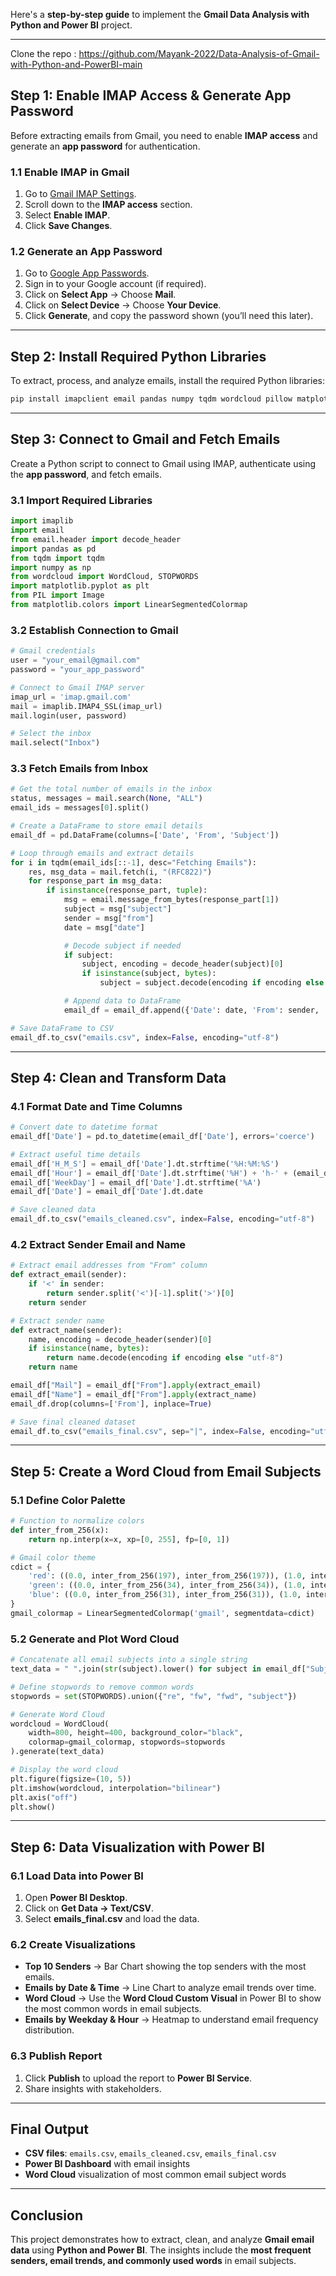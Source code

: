 Here's a **step-by-step guide** to implement the **Gmail Data Analysis with Python and Power BI** project.  

---

Clone the repo : https://github.com/Mayank-2022/Data-Analysis-of-Gmail-with-Python-and-PowerBI-main

## **Step 1: Enable IMAP Access & Generate App Password**
Before extracting emails from Gmail, you need to enable **IMAP access** and generate an **app password** for authentication.  

### **1.1 Enable IMAP in Gmail**  
1. Go to [Gmail IMAP Settings](https://mail.google.com/mail/u/0/#settings/fwdandpop/).
2. Scroll down to the **IMAP access** section.
3. Select **Enable IMAP**.
4. Click **Save Changes**.  

### **1.2 Generate an App Password**  
1. Go to [Google App Passwords](https://myaccount.google.com/apppasswords).  
2. Sign in to your Google account (if required).  
3. Click on **Select App** → Choose **Mail**.  
4. Click on **Select Device** → Choose **Your Device**.  
5. Click **Generate**, and copy the password shown (you’ll need this later).  

---

## **Step 2: Install Required Python Libraries**
To extract, process, and analyze emails, install the required Python libraries:

```bash
pip install imapclient email pandas numpy tqdm wordcloud pillow matplotlib
```

---

## **Step 3: Connect to Gmail and Fetch Emails**
Create a Python script to connect to Gmail using IMAP, authenticate using the **app password**, and fetch emails.

### **3.1 Import Required Libraries**
```python
import imaplib
import email
from email.header import decode_header
import pandas as pd
from tqdm import tqdm
import numpy as np
from wordcloud import WordCloud, STOPWORDS
import matplotlib.pyplot as plt
from PIL import Image
from matplotlib.colors import LinearSegmentedColormap
```

### **3.2 Establish Connection to Gmail**
```python
# Gmail credentials
user = "your_email@gmail.com"
password = "your_app_password"

# Connect to Gmail IMAP server
imap_url = 'imap.gmail.com'
mail = imaplib.IMAP4_SSL(imap_url)
mail.login(user, password)

# Select the inbox
mail.select("Inbox")
```

### **3.3 Fetch Emails from Inbox**
```python
# Get the total number of emails in the inbox
status, messages = mail.search(None, "ALL")
email_ids = messages[0].split()

# Create a DataFrame to store email details
email_df = pd.DataFrame(columns=['Date', 'From', 'Subject'])

# Loop through emails and extract details
for i in tqdm(email_ids[::-1], desc="Fetching Emails"):
    res, msg_data = mail.fetch(i, "(RFC822)")
    for response_part in msg_data:
        if isinstance(response_part, tuple):
            msg = email.message_from_bytes(response_part[1])
            subject = msg["subject"]
            sender = msg["from"]
            date = msg["date"]

            # Decode subject if needed
            if subject:
                subject, encoding = decode_header(subject)[0]
                if isinstance(subject, bytes):
                    subject = subject.decode(encoding if encoding else "utf-8")

            # Append data to DataFrame
            email_df = email_df.append({'Date': date, 'From': sender, 'Subject': subject}, ignore_index=True)

# Save DataFrame to CSV
email_df.to_csv("emails.csv", index=False, encoding="utf-8")
```

---

## **Step 4: Clean and Transform Data**
### **4.1 Format Date and Time Columns**
```python
# Convert date to datetime format
email_df['Date'] = pd.to_datetime(email_df['Date'], errors='coerce')

# Extract useful time details
email_df['H_M_S'] = email_df['Date'].dt.strftime('%H:%M:%S')
email_df['Hour'] = email_df['Date'].dt.strftime('%H') + 'h-' + (email_df['Date'].dt.hour + 1).astype(str) + 'h'
email_df['WeekDay'] = email_df['Date'].dt.strftime('%A')
email_df['Date'] = email_df['Date'].dt.date

# Save cleaned data
email_df.to_csv("emails_cleaned.csv", index=False, encoding="utf-8")
```

### **4.2 Extract Sender Email and Name**
```python
# Extract email addresses from "From" column
def extract_email(sender):
    if '<' in sender:
        return sender.split('<')[-1].split('>')[0]
    return sender

# Extract sender name
def extract_name(sender):
    name, encoding = decode_header(sender)[0]
    if isinstance(name, bytes):
        return name.decode(encoding if encoding else "utf-8")
    return name

email_df["Mail"] = email_df["From"].apply(extract_email)
email_df["Name"] = email_df["From"].apply(extract_name)
email_df.drop(columns=['From'], inplace=True)

# Save final cleaned dataset
email_df.to_csv("emails_final.csv", sep="|", index=False, encoding="utf-8")
```

---

## **Step 5: Create a Word Cloud from Email Subjects**
### **5.1 Define Color Palette**
```python
# Function to normalize colors
def inter_from_256(x):
    return np.interp(x=x, xp=[0, 255], fp=[0, 1])

# Gmail color theme
cdict = {
    'red': ((0.0, inter_from_256(197), inter_from_256(197)), (1.0, inter_from_256(251), inter_from_256(251))),
    'green': ((0.0, inter_from_256(34), inter_from_256(34)), (1.0, inter_from_256(188), inter_from_256(188))),
    'blue': ((0.0, inter_from_256(31), inter_from_256(31)), (1.0, inter_from_256(4), inter_from_256(4))),
}
gmail_colormap = LinearSegmentedColormap('gmail', segmentdata=cdict)
```

### **5.2 Generate and Plot Word Cloud**
```python
# Concatenate all email subjects into a single string
text_data = " ".join(str(subject).lower() for subject in email_df["Subject"].dropna())

# Define stopwords to remove common words
stopwords = set(STOPWORDS).union({"re", "fw", "fwd", "subject"})

# Generate Word Cloud
wordcloud = WordCloud(
    width=800, height=400, background_color="black",
    colormap=gmail_colormap, stopwords=stopwords
).generate(text_data)

# Display the word cloud
plt.figure(figsize=(10, 5))
plt.imshow(wordcloud, interpolation="bilinear")
plt.axis("off")
plt.show()
```

---

## **Step 6: Data Visualization with Power BI**
### **6.1 Load Data into Power BI**
1. Open **Power BI Desktop**.
2. Click on **Get Data → Text/CSV**.
3. Select **emails_final.csv** and load the data.

### **6.2 Create Visualizations**
- **Top 10 Senders** → Bar Chart showing the top senders with the most emails.
- **Emails by Date & Time** → Line Chart to analyze email trends over time.
- **Word Cloud** → Use the **Word Cloud Custom Visual** in Power BI to show the most common words in email subjects.
- **Emails by Weekday & Hour** → Heatmap to understand email frequency distribution.

### **6.3 Publish Report**
1. Click **Publish** to upload the report to **Power BI Service**.
2. Share insights with stakeholders.

---

## **Final Output**
- **CSV files**: `emails.csv`, `emails_cleaned.csv`, `emails_final.csv`
- **Power BI Dashboard** with email insights
- **Word Cloud** visualization of most common email subject words

---

## **Conclusion**
This project demonstrates how to extract, clean, and analyze **Gmail email data** using **Python and Power BI**. The insights include the **most frequent senders, email trends, and commonly used words** in email subjects.